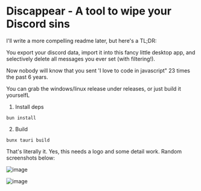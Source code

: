 # Discappear - A tool to wipe your Discord sins

I'll write a more compelling readme later, but here's a TL;DR:

You export your discord data, import it into this fancy little desktop app, and selectively delete all messages you ever set (with filtering!).

Now nobody will know that you sent 'I love to code in javascript" 23 times the past 6 years.

You can grab the windows/linux release under releases, or just build it yourselfL

1. Install deps
```
bun install
```

2. Build
```
bunx tauri build
```

That's literally it. Yes, this needs a logo and some detail work.
Random screenshots below:


![image](https://github.com/user-attachments/assets/0bfa4720-8e70-43c1-b30e-ba66e37f0990)

![image](https://github.com/user-attachments/assets/d149c7cc-ad03-473d-8852-fa067b91059b)
